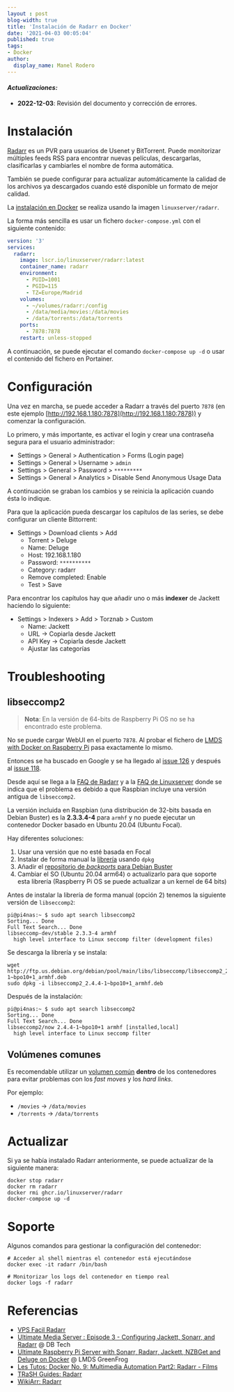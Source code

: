 ```yaml
---
layout : post
blog-width: true
title: 'Instalación de Radarr en Docker'
date: '2021-04-03 00:05:04'
published: true
tags:
- Docker
author:
  display_name: Manel Rodero
---
```


#### _**Actualizaciones**:_

* **2022-12-03**: Revisión del documento y corrección de errores.

# Instalación

[Radarr](https://radarr.video/) es un PVR para usuarios de Usenet y BitTorrent. Puede monitorizar múltiples feeds RSS para encontrar nuevas películas, descargarlas, clasificarlas y cambiarles el nombre de forma automática.

También se puede configurar para actualizar automáticamente la calidad de los archivos ya descargados cuando esté disponible un formato de mejor calidad.

La [instalación en Docker](https://hub.docker.com/r/linuxserver/radarr) se realiza usando la imagen `linuxserver/radarr`.

La forma más sencilla es usar un fichero `docker-compose.yml` con el siguiente contenido:

```yaml
version: '3'
services:
  radarr:
    image: lscr.io/linuxserver/radarr:latest
    container_name: radarr
    environment:
      - PUID=1001
      - PGID=115
      - TZ=Europe/Madrid
    volumes:
      - ~/volumes/radarr:/config
      - /data/media/movies:/data/movies
      - /data/torrents:/data/torrents
    ports:
      - 7878:7878
    restart: unless-stopped
```

A continuación, se puede ejecutar el comando `docker-compose up -d` o usar el contenido del fichero en Portainer.

# Configuración

Una vez en marcha, se puede acceder a Radarr a través del puerto `7878` (en este ejemplo [http://192.168.1.180:7878](http://192.168.1.180:7878)) y comenzar la configuración.

Lo primero, y más importante, es activar el login y crear una contraseña segura para el usuario administrador:

* Settings > General > Authentication > Forms (Login page)
* Settings > General > Username > `admin`
* Settings > General > Password > `*********`
* Settings > General > Analytics > Disable Send Anonymous Usage Data

A continuación se graban los cambios y se reinicia la aplicación cuando ésta lo indique.

Para que la aplicación pueda descargar los capítulos de las series, se debe configurar un cliente Bittorrent:

* Settings > Download clients > Add
  * Torrent > Deluge
  * Name: Deluge
  * Host: 192.168.1.180
  * Password: `**********`
  * Category: radarr
  * Remove completed: Enable
  * Test > Save

Para encontrar los capítulos hay que añadir uno o más **indexer** de Jackett haciendo lo siguiente:

* Settings > Indexers > Add > Torznab > Custom
  * Name: Jackett
  * URL &rarr; Copiarla desde Jackett
  * API Key &rarr; Copiarla desde Jackett
  * Ajustar las categorías

# Troubleshooting

## libseccomp2

> **Nota**: En la versión de 64-bits de Raspberry Pi OS no se ha encontrado este problema.

No se puede cargar WebUI en el puerto `7878`. Al probar el fichero de [LMDS with Docker on Raspberry Pi](https://greenfrognest.com/lmdsondocker.php) pasa exactamente lo mismo.

Entonces se ha buscado en Google y se ha llegado al [issue 126](https://github.com/linuxserver/docker-radarr/issues/126) y después al [issue 118](https://github.com/linuxserver/docker-radarr/issues/118).

Desde aquí se llega a la [FAQ de Radarr](https://wiki.servarr.com/Radarr_FAQ#I_am_using_a_Pi_and_Raspbian_and_Radarr_will_not_launch) y a la [FAQ de Linuxserver](https://docs.linuxserver.io/faq#my-host-is-incompatible-with-images-based-on-ubuntu-focal) donde se indica que el problema es debido a que Raspbian incluye una versión antigua de `libseccomp2`.

La versión incluida en Raspbian (una distribución de 32-bits basada en Debian Buster) es la **2.3.3.4-4** para `armhf` y no puede ejecutar un contenedor Docker basado en Ubuntu 20.04 (Ubuntu Focal).

Hay diferentes soluciones:

1. Usar una versión que no esté basada en Focal
2. Instalar de forma manual la [librería](http://ftp.us.debian.org/debian/pool/main/libs/libseccomp) usando `dpkg`
3. Añadir el [repositorio de _backports_ para Debian Buster](https://github.com/linuxserver/docker-jellyfin/issues/71#issuecomment-733621693)
4. Cambiar el SO (Ubuntu 20.04 arm64) o actualizarlo para que soporte esta librería (Raspberry Pi OS se puede actualizar a un kernel de 64 bits)

Antes de instalar la librería de forma manual (opción 2) tenemos la siguiente versión de `libseccomp2`:

```
pi@pi4nas:~ $ sudo apt search libseccomp2
Sorting... Done
Full Text Search... Done
libseccomp-dev/stable 2.3.3-4 armhf
  high level interface to Linux seccomp filter (development files)
```

Se descarga la librería y se instala:

```
wget http://ftp.us.debian.org/debian/pool/main/libs/libseccomp/libseccomp2_2.4.4-1~bpo10+1_armhf.deb
sudo dpkg -i libseccomp2_2.4.4-1~bpo10+1_armhf.deb
```

Después de la instalación:

```
pi@pi4nas:~ $ sudo apt search libseccomp2
Sorting... Done
Full Text Search... Done
libseccomp2/now 2.4.4-1~bpo10+1 armhf [installed,local]
  high level interface to Linux seccomp filter

```

## Volúmenes comunes

Es recomendable utilizar un [volumen común](https://radarr.video/#downloads-v3-docker) **dentro** de los contenedores para evitar problemas con los _fast moves_ y los _hard links_.

Por ejemplo:

* `/movies` &rarr; `/data/movies`
* `/torrents` &rarr; `/data/torrents`

# Actualizar

Si ya se había instalado Radarr anteriormente, se puede actualizar de la siguiente manera:

```
docker stop radarr
docker rm radarr
docker rmi ghcr.io/linuxserver/radarr
docker-compose up -d
```

# Soporte

Algunos comandos para gestionar la configuración del contenedor:

```
# Acceder al shell mientras el contenedor está ejecutándose
docker exec -it radarr /bin/bash

# Monitorizar los logs del contenedor en tiempo real
docker logs -f radarr
```

# Referencias

* [VPS Facil Radarr](https://vpsfacil.es/radarr/)
* [Ultimate Media Server : Episode 3 - Configuring Jackett, Sonarr, and Radarr](https://youtu.be/uvc4TnhVecA) @ DB Tech
* [Ultimate Raspberry Pi Server with Sonarr, Radarr, Jackett, NZBGet and Deluge on Docker](https://www.youtube.com/watch?v=oLxsSQIqOMw) @ LMDS GreenFrog
* [Les Tutos: Docker No. 9: Multimedia Automation Part2: Radarr - Films](https://www.youtube.com/watch?v=wwZ7o-eLvZg)
* [TRaSH Guides: Radarr](https://trash-guides.info/Radarr/)
* [WikiArr: Radarr](https://wiki.servarr.com/radarr)
